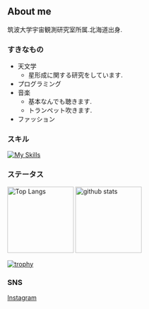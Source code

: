 ## About me
筑波大学宇宙観測研究室所属.北海道出身.

### すきなもの
- 天文学
  - 星形成に関する研究をしています.
- プログラミング
- 音楽
  - 基本なんでも聴きます.
  - トランペット吹きます.
- ファッション

### スキル
[![My Skills](https://skillicons.dev/icons?i=py,anaconda,vscode,git,github)](https://skillicons.dev)

### ステータス
<p align="left"> 
  <img alt="Top Langs" height="150px" src="https://github-readme-stats.vercel.app/api/top-langs/?username=kotora260&layout=compact&count_private=true&show_icons=true&hide_border=true&theme=github_dark" />
  <img alt="github stats" height="150px" src="https://github-readme-stats.vercel.app/api?username=kotora260&count_private=true&show_icons=true&hide_border=true&text_color=434d58&show_icons=true&theme=github_dark" />
</p>

[![trophy](https://github-profile-trophy.vercel.app/?username=kotora260&theme=darkhub&column=8&no-frame=true
)](https://github.com/ryo-ma/github-profile-trophy)

### SNS
[Instagram](https://www.instagram.com/melan_cozmo/)
